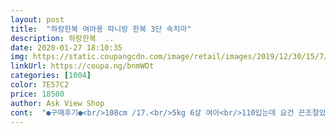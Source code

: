 ```yaml
---
layout: post 
title:  "하랑한복 여아용 파니랑 한복 3단 속치마" 
description: 하랑한복  ..
date: 2020-01-27 18:10:35 
img: https://static.coupangcdn.com/image/retail/images/2019/12/30/15/7/7b6bcf99-a811-46a2-b5bf-0c2a13ae6521.jpg 
linkUrl: https://coupa.ng/bnmWOt 
categories: [1004] 
color: 7E57C2 
price: 18500 
author: Ask View Shop 
cont:  "●구매후기●<br/>108cm /17.<br/>5kg 6살 여아<br/>110입는데 요건 끈조절있어서 큰거샀더니<br/>24개월 15.<br/>6 상위1프로 딸이예요<br/>길이는 어깨끈 제일 줄였을때 발목보이는 정도라<br/>까실거림도없고 굿뜨<br/>끈조절하고 살짝 한단 시침질정도?<br/>돌잔치때 속치마가 너무 빳빳해서<br/>딱 좋고 어깨끈 조절하면 2~3년도 입겠어요<br/>또래보다 키도커요<br/>바느질로 안 내려가게 해줬어요<br/>볼륨은 많이 풍성해요<br/>불편해했던기억이... <br/>요건 그럴걱정없을것같아요<br/>아님 더? 어차피1년 2번 잠깐 입는건데<br/>안쪽도 부드럽고 입으면 드레스라고 좋아해요<br/>어깨끈이 미끄러워서 계속 흘러내려요<br/>어깨끈이 조금 미끄러져내려서 실로 한뜸 떠줬구요.<br/>.<br/><br/>요거 뽕을 뽑을것같아요<br/>천이 부드러워 기분이 좋았나봅니다<br/>천이 부드럽고 한복만 입혔을때보다는 정말 이뻐요~<br/>치마보다 짧아도 얼마든지 입을수 있어 오래 입을것 같애요<br/>품은 조금 크고<br/>하면 3년은입을것같은ㅋㅋ<br/>한복만 입혔을때 치마가 너무 안이뻐서 고르고 골라 구입했는데 아이가 속치마를 안벗으려했어요<br/>한복이풍성하게이뻐보이긴한데 아이가<br/>108cm /17.<br/>5kg 6살 여아<br/>110입는데 요건 끈조절있어서 큰거샀더니<br/>24개월 15.<br/>6 상위1프로 딸이예요<br/>길이는 어깨끈 제일 줄였을때 발목보이는 정도라<br/>까실거림도없고 굿뜨<br/>끈조절하고 살짝 한단 시침질정도?<br/>돌잔치때 속치마가 너무 빳빳해서<br/>딱 좋고 어깨끈 조절하면 2~3년도 입겠어요<br/>또래보다 키도커요<br/>바느질로 안 내려가게 해줬어요<br/>볼륨은 많이 풍성해요<br/>불편해했던기억이... <br/>요건 그럴걱정없을것같아요<br/>아님 더? 어차피1년 2번 잠깐 입는건데<br/>안쪽도 부드럽고 입으면 드레스라고 좋아해요<br/>어깨끈이 미끄러워서 계속 흘러내려요<br/>어깨끈이 조금 미끄러져내려서 실로 한뜸 떠줬구요.<br/>.<br/><br/>요거 뽕을 뽑을것같아요<br/>천이 부드러워 기분이 좋았나봅니다<br/>천이 부드럽고 한복만 입혔을때보다는 정말 이뻐요~<br/>치마보다 짧아도 얼마든지 입을수 있어 오래 입을것 같애요<br/>품은 조금 크고<br/>하면 3년은입을것같은ㅋㅋ<br/>한복만 입혔을때 치마가 너무 안이뻐서 고르고 골라 구입했는데 아이가 속치마를 안벗으려했어요<br/>한복이풍성하게이뻐보이긴한데 아이가<br/>" 
---
```

